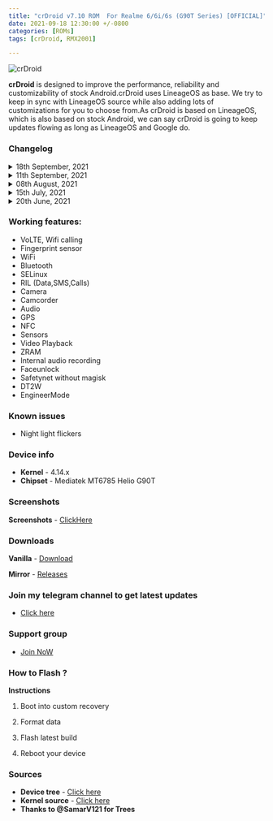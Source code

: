 ```yaml
---
title: "crDroid v7.10 ROM  For Realme 6/6i/6s (G90T Series) [OFFICIAL]"
date: 2021-09-18 12:30:00 +/-0800
categories: [ROMs]
tags: [crDroid, RMX2001]

---
```


![crDroid](https://gitlab.com/sribalaji/sribalaji.gitlab.io/-/raw/master/assets/images/headers/crDroid.jpg?raw=true)

**crDroid** is designed to improve the performance, reliability and customizability of stock Android.crDroid uses LineageOS as base. We try to keep in sync with LineageOS source while also adding lots of customizations for you to choose from.As crDroid is based on LineageOS, which is also based on stock Android, we can say crDroid is going to keep updates flowing as long as LineageOS and Google do.

### Changelog

<details>
<summary>18th September, 2021</summary>
<p><ul>
<li> Compiled with clang 13.</li>
<li> Latest September Patch Merged android-11.0.0_r43</li>
<li> Fixed Safety Net Issues and by defalut it will pass</li>
<li> Some other improvements and bug fixes.</li>
<li> crDroidAndroid source upstream.</li>
</ul></p>
</details>

<details>
<summary>11th September, 2021</summary>
<p><ul>
<li> Shipped with N.E.O.L.I.T-V3 kernel.</li>
<li> Compiled with clang 13.</li>
<li> Merged September security patch.</li>
<li> Some other improvements and bug fixes.</li>
<li> crDroidAndroid source upstream.</li>
</ul></p>
</details>

<details>
<summary>08th August, 2021</summary>
<p><ul>
<li> Shipped with N.E.O.L.I.T-V2 kernel.</li>
<li> Compiled with clang 11.</li>
<li> Merged August security patch.</li>
<li> Some other improvements and bug fixes.</li>
<li> crDroidAndroid source upstream.</li>
</ul></p>
</details>

<details>
<summary>15th July, 2021</summary>
<p><ul>
<li>Merged July ASB (android11.0.0_r39)</li>
<li>crDroid source upstream.</li>
<li>Added performance profiles.</li>
<li>Added GCam GO as prebuilt app.</li>
<li>Added FPS overlay in RealmeParts.</li>
<li>Replaced GameMode with PerformanceProfile along with the addition of PowerSaving profile.</li>
<li>Swtiched to basic Gapps.</li>
<li>Some other improvements and bug fixes.</li>
<li>Added Google Photos unlimited original resolution support.</li>
</ul></p>
</details>

<details>
<summary>20th June, 2021</summary>
<p><ul>
<li>Merged June ASB (android11.0.0_r38) </li>
<li>crDroid source upstream.</li>
<li>Removed prebuilt apps added by me. </li>
<li>Added performance profiles. </li>
<li>Added GCam GO as prebuiltapp.</li>
<li>Enabled VOOC suppourt from source.</li>
<li>Fixed blur</li>
<li>Fixed long press key reboot. </li>
<li>Fixed audio in Wifi calls. </li>
<li>Source Built kernel.</li>
<li>Some other improvements and bug fixes.</li>
<li>Misc improvements.</li>
</ul></p>
</details>

### Working features:
* VoLTE, Wifi calling
* Fingerprint sensor
* WiFi
* Bluetooth
* SELinux
* RIL (Data,SMS,Calls)
* Camera
* Camcorder
* Audio
* GPS
* NFC
* Sensors
* Video Playback
* ZRAM
* Internal audio recording
* Faceunlock
* Safetynet without magisk
* DT2W
* EngineerMode

### Known issues
* Night light flickers

### Device info
* **Kernel** - 4.14.x
* **Chipset** - Mediatek MT6785 Helio G90T

### Screenshots
**Screenshots** - [ClickHere](https://t.me/TheCloverly_Projects/144)

### Downloads
**Vanilla** - [Download](https://sourceforge.net/projects/crdroid/files/RMX2001/7.x/crDroidAndroid-11.0-20210918-RMX2001-v7.10.zip/download)

**Mirror** - [Releases](https://github.com/iamthecloverly/releases/releases/download/0.04/crDroidAndroid-11.0-20210918-RMX2001-v7.10.zip)


### Join my telegram channel to get latest updates
* [Click here](https://t.me/TheCloverly_Releases)

### Support group
* [Join NoW](https://t.me/SriBalajiHub)

### How to Flash ?
**Instructions**

1) Boot into custom recovery 

2) Format data

3) Flash latest build

4) Reboot your device 

### Sources
* **Device tree** - [Click here](https://github.com/iamthecloverly/device_realme_RMX2001)
* **Kernel source** - [Click here](https://github.com/iamthecloverly/kernel_realme_RMX2001)
* **Thanks to @SamarV121 for Trees**
